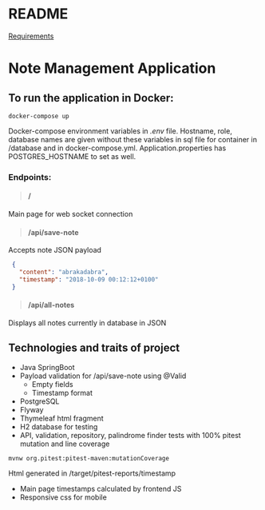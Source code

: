 README
======

[Requirements](Requirements.md)

# Note Management Application

## To run the application in Docker:
```
docker-compose up
```

Docker-compose environment variables in _.env_ file. Hostname, role, database names are given without these variables in sql file for container in /database and in docker-compose.yml. Application.properties has POSTGRES_HOSTNAME to set as well.

### Endpoints:
> #### /
Main page for web socket connection

> #### /api/save-note
Accepts note JSON payload
   ```json
    {
      "content": "abrakadabra",
      "timestamp": "2018-10-09 00:12:12+0100"
    }
   ```
> #### /api/all-notes
Displays all notes currently in database in JSON

## Technologies and traits of project
- Java SpringBoot
- Payload validation for /api/save-note using @Valid
  - Empty fields
  - Timestamp format
- PostgreSQL
- Flyway
- Thymeleaf html fragment
- H2 database for testing
- API, validation, repository, palindrome finder tests with 100% pitest mutation and line coverage
```
mvnw org.pitest:pitest-maven:mutationCoverage
```
Html generated in /target/pitest-reports/timestamp
- Main page timestamps calculated by frontend JS
- Responsive css for mobile
